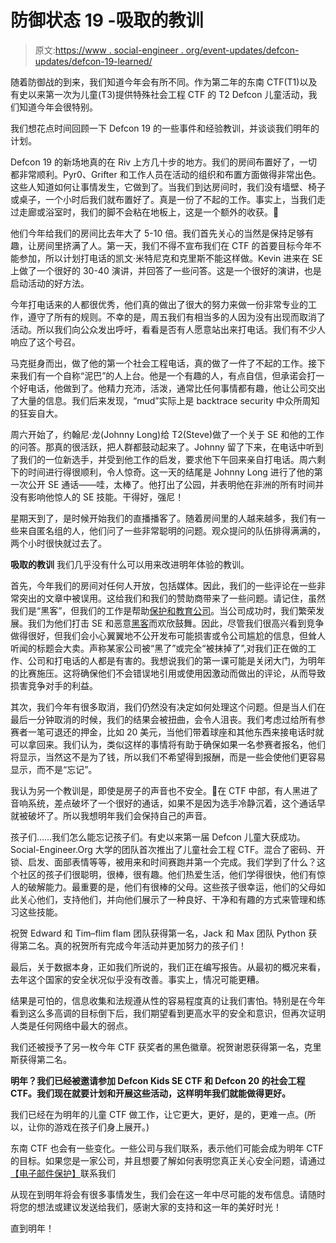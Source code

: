# 防御状态 19 -吸取的教训

> 原文:[https://www . social-engineer . org/event-updates/defcon-updates/defcon-19-learned/](https://www.social-engineer.org/event-updates/defcon-updates/defcon-19-lessons-learned/)

随着防御战的到来，我们知道今年会有所不同。作为第二年的东南 CTF(T1)以及有史以来第一次为儿童(T3)提供特殊社会工程 CTF 的 T2 Defcon 儿童活动，我们知道今年会很特别。

我们想花点时间回顾一下 Defcon 19 的一些事件和经验教训，并谈谈我们明年的计划。

Defcon 19 的新场地真的在 Riv 上方几十步的地方。我们的房间布置好了，一切都非常顺利。Pyr0、Grifter 和工作人员在活动的组织和布置方面做得非常出色。这些人知道如何让事情发生，它做到了。当我们到达房间时，我们没有墙壁、椅子或桌子，一个小时后我们就布置好了。真是一份了不起的工作。事实上，当我们走过走廊或浴室时，我们的脚不会粘在地板上，这是一个额外的收获。🙂

他们今年给我们的房间比去年大了 5-10 倍。我们首先关心的当然是保持足够有趣，让房间里挤满了人。第一天，我们不得不宣布我们在 CTF 的首要目标今年不能参加，所以计划打电话的凯文·米特尼克和克里斯不能这样做。Kevin 进来在 SE 上做了一个很好的 30-40 演讲，并回答了一些问答。这是一个很好的演讲，也是启动活动的好方法。

今年打电话来的人都很优秀，他们真的做出了很大的努力来做一份非常专业的工作，遵守了所有的规则。不幸的是，周五我们有相当多的人因为没有出现而取消了活动。所以我们向公众发出呼吁，看看是否有人愿意站出来打电话。我们有不少人响应了这个号召。

马克挺身而出，做了他的第一个社会工程电话，真的做了一件了不起的工作。接下来我们有一个自称“泥巴”的人上台。他是一个有趣的人，有点自信，但承诺会打一个好电话，他做到了。他精力充沛，活泼，通常比任何事情都有趣，他让公司交出了大量的信息。我们后来发现，“mud”实际上是 backtrace security 中众所周知的狂妄自大。

周六开始了，约翰尼·龙(Johnny Long)给 T2(Steve)做了一个关于 SE 和他的工作的问答。那真的很活跃，把人群都鼓动起来了。Johnny 留了下来，在电话中听到了我们的一位新选手，并受到他工作的启发，要求他下午回来亲自打电话。周六剩下的时间进行得很顺利，令人惊奇。这一天的结尾是 Johnny Long 进行了他的第一次公开 SE 通话——哇，太棒了。他打出了公园，并表明他在非洲的所有时间并没有影响他惊人的 SE 技能。干得好，强尼！

星期天到了，是时候开始我们的直播播客了。随着房间里的人越来越多，我们有一些来自匿名组的人，他们问了一些非常聪明的问题。观众提问的队伍排得满满的，两个小时很快就过去了。

**吸取的教训**
我们几乎没有什么可以用来改进明年体验的教训。

首先，今年我们的房间对任何人开放，包括媒体。因此，我们的一些评论在一些非常突出的文章中被误用。这给我们和我们的赞助商带来了一些问题。请记住，虽然我们是“黑客”，但我们的工作是帮助[保护和教育公司](https://www.social-engineer.com "Professional Social Engineering Services")。当公司成功时，我们繁荣发展。我们为他们打击 SE 和恶意[黑客](https://www.social-engineer.org/framework/general-discussion/categories-social-engineers/hackers/)而欢欣鼓舞。因此，尽管我们很高兴看到竞争做得很好，但我们会小心翼翼地不公开发布可能损害或令公司尴尬的信息，但耸人听闻的标题会大卖。声称某家公司被“黑了”或完全“被抹掉了”,对我们正在做的工作、公司和打电话的人都是有害的。我想说我们的第一课可能是关闭大门，为明年的比赛施压。这将确保他们不会错误地引用或使用因激动而做出的评论，从而导致损害竞争对手的利益。

其次，我们今年有很多取消，我们仍然没有决定如何处理这个问题。但是当人们在最后一分钟取消的时候，我们的结果会被扭曲，会令人沮丧。我们考虑过给所有参赛者一笔可退还的押金，比如 20 美元，当他们带着球座和其他东西来接电话时就可以拿回来。我们认为，类似这样的事情将有助于确保如果一名参赛者报名，他们将显示，当然这不是为了钱，所以我们不希望得到报酬，而是一些会使他们更容易显示，而不是“忘记”。

我认为另一个教训是，即使是房子的声音也不安全。🙂在 CTF 中部，有人黑进了音响系统，差点破坏了一个很好的通话，如果不是因为选手冷静沉着，这个通话早就被破坏了。所以我想明年我们会保持自己的声音。

孩子们……我们怎么能忘记孩子们。有史以来第一届 Defcon 儿童大获成功。Social-Engineer.Org 大学的团队首次推出了儿童社会工程 CTF。混合了密码、开锁、启发、面部表情等等，被用来和时间赛跑并第一个完成。我们学到了什么？这个社区的孩子们很聪明，很棒，很有趣。他们热爱生活，他们学得很快，他们有惊人的破解能力。最重要的是，他们有很棒的父母。这些孩子很幸运，他们的父母如此关心他们，支持他们，并向他们展示了一种良好、干净和有趣的方式来管理和练习这些技能。

祝贺 Edward 和 Tim–flim flam 团队获得第一名，Jack 和 Max 团队 Python 获得第二名。真的祝贺所有完成今年活动并更加努力的孩子们！

最后，关于数据本身，正如我们所说的，我们正在编写报告。从最初的概况来看，去年这个国家的安全状况似乎没有改善。事实上，情况可能更糟。

结果是可怕的，信息收集和法规遵从性的容易程度真的让我们害怕。特别是在今年看到这么多高调的目标倒下后，我们期望看到更高水平的安全和意识，但再次证明人类是任何网络中最大的弱点。

我们还被授予了另一枚今年 CTF 获奖者的黑色徽章。祝贺谢恩获得第一名，克里斯获得第二名。

**明年？我们已经被邀请参加 Defcon Kids SE CTF 和 Defcon 20 的社会工程 CTF。我们现在就要计划和开展这些活动，这样明年我们就能做得更好。**

我们已经在为明年的儿童 CTF 做工作，让它更大，更好，是的，更难一点。(所以，让你的游戏在孩子们身上展开。)

东南 CTF 也会有一些变化。一些公司与我们联系，表示他们可能会成为明年 CTF 的目标。如果您是一家公司，并且想要了解如何表明您真正关心安全问题，请通过[【电子邮件保护】](/cdn-cgi/l/email-protection)联系我们

从现在到明年将会有很多事情发生，我们会在这一年中尽可能的发布信息。请随时将您的想法或建议发送给我们，感谢大家的支持和这一年的美好时光！

直到明年！